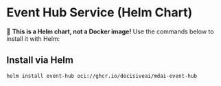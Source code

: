 # Event Hub Service (Helm Chart)

🚀 **This is a Helm chart, not a Docker image!** Use the commands below to install it with Helm:

## Install via Helm
```sh
helm install event-hub oci://ghcr.io/decisiveai/mdai-event-hub
